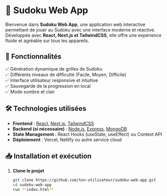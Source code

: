 # 🧩 Sudoku Web App

Bienvenue dans **Sudoku Web App**, une application web interactive permettant de jouer au Sudoku avec une interface moderne et réactive. Développée avec **React, Next.js et TailwindCSS**, elle offre une expérience fluide et agréable sur tous les appareils.

## 🚀 Fonctionnalités

✅ Génération dynamique de grilles de Sudoku  
✅ Différents niveaux de difficulté (Facile, Moyen, Difficile)  
✅ Interface utilisateur responsive et intuitive  
✅ Sauvegarde de la progression en local  
✅ Mode sombre et clair  

## 🛠️ Technologies utilisées

- **Frontend** : [React](https://reactjs.org/), [Next.js](https://nextjs.org/), [TailwindCSS](https://tailwindcss.com/)
- **Backend (si nécessaire)** : [Node.js](https://nodejs.org/), [Express](https://expressjs.com/), [MongoDB](https://www.mongodb.com/)  
- **State Management** : React Hooks (useState, useEffect) ou Context API  
- **Déploiement** : Vercel, Netlify ou autre service cloud  

## 📥 Installation et exécution

1. **Clone le projet**  
   ```bash
   git clone https://github.com/ton-utilisateur/sudoku-web-app.git
   cd sudoku-web-app
   run **index.html**
